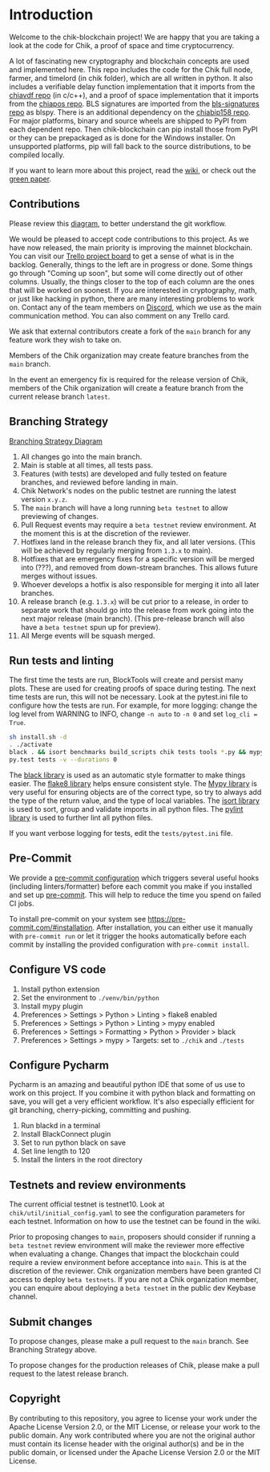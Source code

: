 # Introduction

Welcome to the chik-blockchain project!
We are happy that you are taking a look at the code for Chik, a proof of space and time cryptocurrency.

A lot of fascinating new cryptography and blockchain concepts are used and implemented here.
This repo includes the code for the Chik full node, farmer, and timelord (in chik folder), which are all written in python.
It also includes a verifiable delay function implementation that it imports from the [chiavdf repo](https://github.com/Chik-Network/chiavdf) (in c/c++), and a proof of space implementation that it imports from the [chiapos repo](https://github.com/Chik-Network/chiapos). BLS signatures are imported from the [bls-signatures repo](https://github.com/Chik-Network/bls-signatures) as blspy. There is an additional dependency on the [chiabip158 repo](https://github.com/Chik-Network/chiabip158). For major platforms, binary and source wheels are shipped to PyPI from each dependent repo. Then chik-blockchain can pip install those from PyPI or they can be prepackaged as is done for the Windows installer. On unsupported platforms, pip will fall back to the source distributions, to be compiled locally.

If you want to learn more about this project, read the [wiki](https://github.com/Chik-Network/chik-blockchain/wiki), or check out the [green paper](https://www.chiknetwork.com/assets/ChikGreenPaper.pdf).

## Contributions

Please review this [diagram](https://drive.google.com/file/d/1r7AXTrj7gtD0Xy-9BtTZR6yv7WXMPgeM/view?usp=sharing), to better understand the git workflow.

We would be pleased to accept code contributions to this project.
As we have now released, the main priority is improving the mainnet blockchain.
You can visit our [Trello project board](https://trello.com/b/ZuNx7sET) to get a sense of what is in the backlog.
Generally, things to the left are in progress or done. Some things go through "Coming up soon", but some will come directly out of other columns.
Usually, the things closer to the top of each column are the ones that will be worked on soonest.
If you are interested in cryptography, math, or just like hacking in python, there are many interesting problems to work on.
Contact any of the team members on [Discord](https://discord.gg/VXRjXBsXn3), which we use as the main communication method. You can also comment on any Trello card.

We ask that external contributors create a fork of the `main` branch for any feature work they wish to take on.

Members of the Chik organization may create feature branches from the `main` branch.

In the event an emergency fix is required for the release version of Chik, members of the Chik organization will create a feature branch from the current release branch `latest`.

## Branching Strategy

[Branching Strategy Diagram](https://drive.google.com/file/d/1mYmTi-aFgcyCc39pHyBaaBjV-vjvllBT/view?usp=sharing)

1. All changes go into the main branch.
2. Main is stable at all times, all tests pass.
3. Features (with tests) are developed and fully tested on feature branches, and reviewed before landing in main.
4. Chik Network's nodes on the public testnet are running the latest version `x.y.z`.
5. The `main` branch will have a long running `beta testnet` to allow previewing of changes.
6. Pull Request events may require a `beta testnet` review environment. At the moment this is at the discretion of the reviewer.
7. Hotfixes land in the release branch they fix, and all later versions. (This will be achieved by regularly merging from `1.3.x` to main).
8. Hotfixes that are emergency fixes for a specific version will be merged into (???), and removed from down-stream branches. This allows future merges without issues.
9. Whoever develops a hotfix is also responsible for merging it into all later branches.
10. A release branch (e.g. `1.3.x`) will be cut prior to a release, in order to separate work that should go into the release from work going into the next major release (main branch). (This pre-release branch will also have a `beta testnet` spun up for preview).
11. All Merge events will be squash merged.

## Run tests and linting

The first time the tests are run, BlockTools will create and persist many plots. These are used for creating
proofs of space during testing. The next time tests are run, this will not be necessary. Look at the pytest.ini file
to configure how the tests are run. For example, for more logging: change the log level from WARNING to INFO, change
`-n auto` to `-n 0` and set `log_cli = True`.

```bash
sh install.sh -d
. ./activate
black . && isort benchmarks build_scripts chik tests tools *.py && mypy && flake8 benchmarks build_scripts chik tests tools *.py && pylint benchmarks build_scripts chik tests tools *.py
py.test tests -v --durations 0
```

The [black library](https://black.readthedocs.io/en/stable/) is used as an automatic style formatter to make things easier.
The [flake8 library](https://readthedocs.org/projects/flake8/) helps ensure consistent style.
The [Mypy library](https://mypy.readthedocs.io/en/stable/) is very useful for ensuring objects are of the correct type, so try to always add the type of the return value, and the type of local variables.
The [isort library](https://isort.readthedocs.io) is used to sort, group and validate imports in all python files.
The [pylint library](https://pylint.pycqa.org/en/stable/) is used to further lint all python files.

If you want verbose logging for tests, edit the `tests/pytest.ini` file.

## Pre-Commit

We provide a [pre-commit configuration](https://github.com/Chik-Network/chik-blockchain/blob/main/.pre-commit-config.yaml) which triggers several useful
hooks (including linters/formatter) before each commit you make if you installed and set up [pre-commit](https://pre-commit.com/). This will help
to reduce the time you spend on failed CI jobs.

To install pre-commit on your system see https://pre-commit.com/#installation. After installation, you can either use it manually
with `pre-commit run` or let it trigger the hooks automatically before each commit by installing the
provided configuration with `pre-commit install`.

## Configure VS code

1. Install python extension
2. Set the environment to `./venv/bin/python`
3. Install mypy plugin
4. Preferences > Settings > Python > Linting > flake8 enabled
5. Preferences > Settings > Python > Linting > mypy enabled
6. Preferences > Settings > Formatting > Python > Provider > black
7. Preferences > Settings > mypy > Targets: set to `./chik` and `./tests`

## Configure Pycharm

Pycharm is an amazing and beautiful python IDE that some of us use to work on this project.
If you combine it with python black and formatting on save, you will get a very efficient
workflow. It's also especially efficient for git branching, cherry-picking, committing and pushing.

1. Run blackd in a terminal
2. Install BlackConnect plugin
3. Set to run python black on save
4. Set line length to 120
5. Install the linters in the root directory

## Testnets and review environments

The current official testnet is testnet10. Look at `chik/util/initial_config.yaml` to see the configuration parameters
for each testnet. Information on how to use the testnet can be found in the wiki.

Prior to proposing changes to `main`, proposers should consider if running a `beta testnet` review environment will make the reviewer more effective when evaluating a change.
Changes that impact the blockchain could require a review environment before acceptance into `main`. This is at the discretion of the reviewer.
Chik organization members have been granted CI access to deploy `beta testnets`.
If you are not a Chik organization member, you can enquire about deploying a `beta testnet` in the public dev Keybase channel.

## Submit changes

To propose changes, please make a pull request to the `main` branch. See Branching Strategy above.

To propose changes for the production releases of Chik, please make a pull request to the latest release branch.

## Copyright

By contributing to this repository, you agree to license your work under the Apache License Version 2.0, or the MIT License, or release your work to the public domain. Any work contributed where you are not the original author must contain its license header with the original author(s) and be in the public domain, or licensed under the Apache License Version 2.0 or the MIT License.

